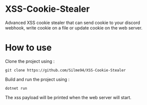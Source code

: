 # XSS-Cookie-Stealer
Advanced XSS cookie stealer that can send cookie to your discord webhook, write cookie on a file or update cookie on the web server.

# How to use
Clone the project using :
```
git clone https://github.com/Silme94/XSS-Cookie-Stealer
```

Build and run the project using :
```
dotnet run
```
The xss payload will be printed when the web server will start.
